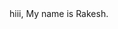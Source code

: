 <html>
  <head>
    <title>Hellloo</title>
  </head>
  <body>
    hiii, My name is Rakesh.
  </body>
</html>
